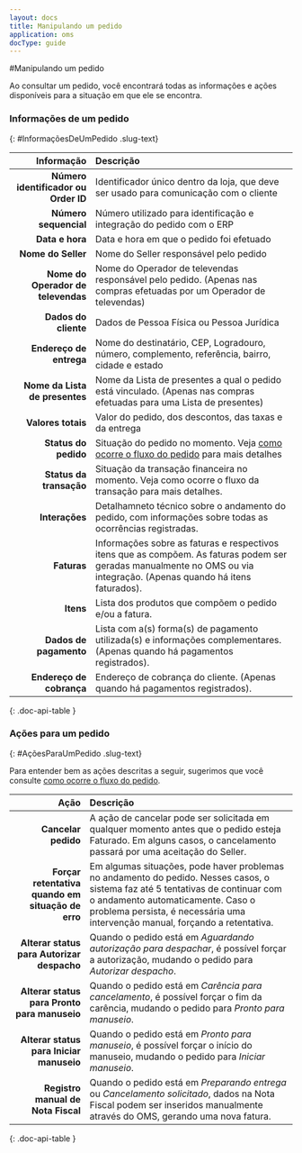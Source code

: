 ```yaml
---
layout: docs
title: Manipulando um pedido
application: oms
docType: guide
---
```


#Manipulando um pedido

Ao consultar um pedido, você encontrará todas as informações e ações disponíveis para a situação em que ele se encontra.

### Informações de um pedido
{: #InformaçõesDeUmPedido .slug-text}

| Informação             | Descrição                     |
| -----------------------:| :-----------------------------|
| **Número identificador ou Order ID** | Identificador único dentro da loja, que deve ser usado para comunicação com o cliente|
| **Número sequencial** | Número utilizado para identificação e integração do pedido com o ERP |
| **Data e hora** | Data e hora em que o pedido foi efetuado |
| **Nome do Seller** | Nome do Seller responsável pelo pedido |
| **Nome do Operador de televendas** | Nome do Operador de televendas responsável pelo pedido. (Apenas nas compras efetuadas por um Operador de televendas) |
| **Dados do cliente** | Dados de Pessoa Física ou Pessoa Jurídica |
| **Endereço de entrega** | Nome do destinatário, CEP, Logradouro, número, complemento, referência, bairro, cidade e estado |
| **Nome da Lista de presentes** | Nome da Lista de presentes a qual o pedido está vinculado. (Apenas nas compras efetuadas para uma Lista de presentes) |
| **Valores totais** | Valor do pedido, dos descontos, das taxas e da entrega |
| **Status do pedido** | Situação do pedido no momento. Veja <a href="/docs/oms/guide/fluxo-do-pedido/">como ocorre o fluxo do pedido</a> para mais detalhes |
| **Status da transação** | Situação da transação financeira no momento. Veja como ocorre o fluxo da transação para mais detalhes. |
| **Interações** |Detalhamneto técnico sobre o andamento do pedido, com informações sobre todas as ocorrências registradas. |
| **Faturas** | Informações sobre as faturas e respectivos itens que as compõem. As faturas podem ser geradas manualmente no OMS ou via integração. (Apenas quando há itens faturados). |
| **Itens** | Lista dos produtos que compõem o pedido e/ou a fatura. |
| **Dados de pagamento** | Lista com a(s) forma(s) de pagamento utilizada(s) e informações complementares. (Apenas quando há pagamentos registrados). |
| **Endereço de cobrança** | Endereço de cobrança do cliente. (Apenas quando há pagamentos registrados). |
{: .doc-api-table }

### Ações para um pedido
{: #AçõesParaUmPedido .slug-text}

Para entender bem as ações descritas a seguir, sugerimos que você consulte [como ocorre o fluxo do pedido](/docs/oms/guide/fluxo-do-pedido/).

| Ação             | Descrição                     |
| -----------------------:| :-----------------------------|
| **Cancelar pedido** | A ação de cancelar pode ser solicitada em qualquer momento antes que o pedido esteja Faturado. Em alguns casos, o cancelamento passará por uma aceitação do Seller. |
| **Forçar retentativa quando em situação de erro** | Em algumas situações, pode haver problemas no andamento do pedido. Nesses casos, o sistema faz até 5 tentativas de continuar com o andamento automaticamente. Caso o problema persista, é necessária uma intervenção manual, forçando a retentativa. |
| **Alterar status para Autorizar despacho** | Quando o pedido está em <em>Aguardando autorização para despachar</em>, é possível forçar a autorização, mudando o pedido para <em>Autorizar despacho</em>. |
| **Alterar status para Pronto para manuseio** | Quando o pedido está em <em>Carência para cancelamento</em>, é possível forçar o fim da carência, mudando o pedido para <em>Pronto para manuseio</em>. |
| **Alterar status para Iniciar manuseio** | Quando o pedido está em <em>Pronto para manuseio</em>, é possível forçar o início do manuseio, mudando o pedido para <em>Iniciar manuseio</em>. |
| **Registro manual de Nota Fiscal** | Quando o pedido está em <em>Preparando entrega</em> ou <em>Cancelamento solicitado</em>, dados na Nota Fiscal podem ser inseridos manualmente através do OMS, gerando uma nova fatura. |
{: .doc-api-table }
